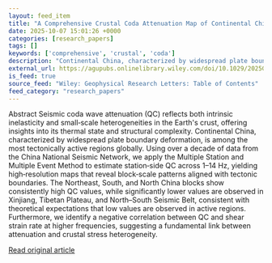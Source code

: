 ```yaml
---
layout: feed_item
title: "A Comprehensive Crustal Coda Attenuation Map of Continental China"
date: 2025-10-07 15:01:26 +0000
categories: [research_papers]
tags: []
keywords: ['comprehensive', 'crustal', 'coda']
description: "Continental China, characterized by widespread plate boundary deformation, is among the most tectonically active regions globally"
external_url: https://agupubs.onlinelibrary.wiley.com/doi/10.1029/2025GL117317?af=R
is_feed: true
source_feed: "Wiley: Geophysical Research Letters: Table of Contents"
feed_category: "research_papers"
---
```


Abstract Seismic coda wave attenuation (QC) reflects both intrinsic inelasticity and small‐scale heterogeneities in the Earth's crust, offering insights into its thermal state and structural complexity. Continental China, characterized by widespread plate boundary deformation, is among the most tectonically active regions globally. Using over a decade of data from the China National Seismic Network, we apply the Multiple Station and Multiple Event Method to estimate station‐side QC across 1–14 Hz, yielding high‐resolution maps that reveal block‐scale patterns aligned with tectonic boundaries. The Northeast, South, and North China blocks show consistently high QC values, while significantly lower values are observed in Xinjiang, Tibetan Plateau, and North–South Seismic Belt, consistent with theoretical expectations that low values are observed in active regions. Furthermore, we identify a negative correlation between QC and shear strain rate at higher frequencies, suggesting a fundamental link between attenuation and crustal stress heterogeneity.

[Read original article](https://agupubs.onlinelibrary.wiley.com/doi/10.1029/2025GL117317?af=R)
